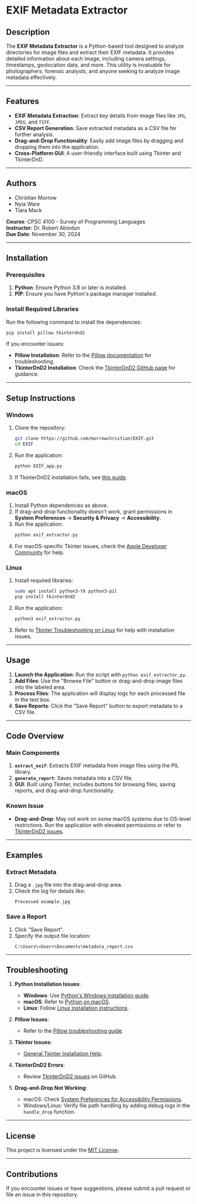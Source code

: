 # EXIF Metadata Extractor

## Description
The **EXIF Metadata Extractor** is a Python-based tool designed to analyze directories for image files and extract their EXIF metadata. It provides detailed information about each image, including camera settings, timestamps, geolocation data, and more. This utility is invaluable for photographers, forensic analysts, and anyone seeking to analyze image metadata effectively.

---

## Features
- **EXIF Metadata Extraction**: Extract key details from image files like `JPG`, `JPEG`, and `TIFF`.
- **CSV Report Generation**: Save extracted metadata as a CSV file for further analysis.
- **Drag-and-Drop Functionality**: Easily add image files by dragging and dropping them into the application.
- **Cross-Platform GUI**: A user-friendly interface built using Tkinter and TkinterDnD.

---

## Authors
- Christian Morrow  
- Nyia Ware  
- Tiara Mack  

**Course**: CPSC 4100 - Survey of Programming Languages  
**Instructor**: Dr. Robert Abiodun  
**Due Date**: November 30, 2024  

---

## Installation

### Prerequisites
1. **Python**: Ensure Python 3.8 or later is installed.
2. **PIP**: Ensure you have Python's package manager installed.

### Install Required Libraries
Run the following command to install the dependencies:
```bash
pip install pillow tkinterdnd2
```

If you encounter issues:
- **Pillow Installation**: Refer to the [Pillow documentation](https://pillow.readthedocs.io/en/stable/installation.html) for troubleshooting.
- **TkinterDnD2 Installation**: Check the [TkinterDnD2 GitHub page](https://github.com/pearu/tkinterdnd2) for guidance.

---

## Setup Instructions

### Windows
1. Clone the repository:
   ```bash
   git clone https://github.com/morrowchristian/EXIF.git
   cd EXIF
   ```
2. Run the application:
   ```bash
   python EXIF_app.py
   ```
3. If TkinterDnD2 installation fails, see [this guide](https://github.com/pearu/tkinterdnd2#installation).

### macOS
1. Install Python dependencies as above.
2. If drag-and-drop functionality doesn't work, grant permissions in **System Preferences** → **Security & Privacy** → **Accessibility**.
3. Run the application:
   ```bash
   python exif_extractor.py
   ```
4. For macOS-specific Tkinter issues, check the [Apple Developer Community](https://developer.apple.com/forums/) for help.

### Linux
1. Install required libraries:
   ```bash
   sudo apt install python3-tk python3-pil
   pip install tkinterdnd2
   ```
2. Run the application:
   ```bash
   python3 exif_extractor.py
   ```
3. Refer to [Tkinter Troubleshooting on Linux](https://wiki.python.org/moin/TkInter) for help with installation issues.

---

## Usage

1. **Launch the Application**: Run the script with `python exif_extractor.py`.
2. **Add Files**: Use the "Browse File" button or drag-and-drop image files into the labeled area.
3. **Process Files**: The application will display logs for each processed file in the text box.
4. **Save Reports**: Click the "Save Report" button to export metadata to a CSV file.

---

## Code Overview

### Main Components
1. **`extract_exif`**: Extracts EXIF metadata from image files using the PIL library.
2. **`generate_report`**: Saves metadata into a CSV file.
3. **GUI**: Built using Tkinter, includes buttons for browsing files, saving reports, and drag-and-drop functionality.

### Known Issue
- **Drag-and-Drop**: May not work on some macOS systems due to OS-level restrictions. Run the application with elevated permissions or refer to [TkinterDnD2 issues](https://github.com/pearu/tkinterdnd2/issues).

---

## Examples

### Extract Metadata
1. Drag a `.jpg` file into the drag-and-drop area.
2. Check the log for details like:
   ```
   Processed example.jpg
   ```

### Save a Report
1. Click "Save Report".
2. Specify the output file location:
   ```
   C:\Users\<User>\Documents\metadata_report.csv
   ```

---

## Troubleshooting

1. **Python Installation Issues**:
   - **Windows**: Use [Python's Windows installation guide](https://docs.python.org/3/using/windows.html).
   - **macOS**: Refer to [Python on macOS](https://docs.python.org/3/using/mac.html).
   - **Linux**: Follow [Linux installation instructions](https://docs.python.org/3/using/unix.html).

2. **Pillow Issues**:
   - Refer to the [Pillow troubleshooting guide](https://pillow.readthedocs.io/en/stable/installation.html#troubleshooting).

3. **Tkinter Issues**:
   - [General Tkinter Installation Help](https://tkdocs.com/tutorial/install.html).

4. **TkinterDnD2 Errors**:
   - Review [TkinterDnD2 issues](https://github.com/pearu/tkinterdnd2/issues) on GitHub.

5. **Drag-and-Drop Not Working**:
   - macOS: Check [System Preferences for Accessibility Permissions](https://support.apple.com/en-us/HT201899).
   - Windows/Linux: Verify file path handling by adding debug logs in the `handle_drop` function.

---

## License
This project is licensed under the [MIT License](https://opensource.org/licenses/MIT).

---

## Contributions
If you encounter issues or have suggestions, please submit a pull request or file an issue in this repository.  

